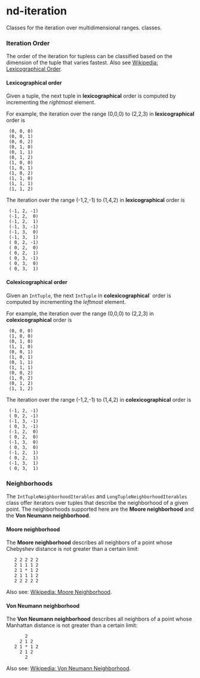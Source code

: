 
# nd-iteration

Classes for the iteration over multidimensional ranges. 
classes.  

### Iteration Order

The order of the iteration for tupless can be classified based on the 
dimension of the tuple that varies fastest. Also see [Wikipedia: Lexicographical Order](https://en.wikipedia.org/wiki/Lexicographical_order).  

#### Lexicographical order

Given a tuple, the next tuple in **lexicographical** order is 
computed by incrementing the _rightmost_ element.  

For example, the iteration over the range (0,0,0) to (2,2,3) in 
**lexicographical** order is

     (0, 0, 0)
     (0, 0, 1)
     (0, 0, 2)
     (0, 1, 0)
     (0, 1, 1)
     (0, 1, 2)
     (1, 0, 0)
     (1, 0, 1)
     (1, 0, 2)
     (1, 1, 0)
     (1, 1, 1)
     (1, 1, 2)

The iteration over the range (-1,2,-1) to (1,4,2) in 
**lexicographical** order is

     (-1, 2, -1)
     (-1, 2,  0)
     (-1, 2,  1)
     (-1, 3, -1)
     (-1, 3,  0)
     (-1, 3,  1)
     ( 0, 2, -1)
     ( 0, 2,  0)
     ( 0, 2,  1)
     ( 0, 3, -1)
     ( 0, 3,  0)
     ( 0, 3,  1)

#### Colexicographical order

Given an `IntTuple`, the next `IntTuple` in **colexicographical**` order 
is computed by incrementing the _leftmost_ element.  

For example, the iteration over the range (0,0,0) to (2,2,3) in 
**colexicographical** order is

     (0, 0, 0)
     (1, 0, 0)
     (0, 1, 0)
     (1, 1, 0)
     (0, 0, 1)
     (1, 0, 1)
     (0, 1, 1)
     (1, 1, 1)
     (0, 0, 2)
     (1, 0, 2)
     (0, 1, 2)
     (1, 1, 2)

The iteration over the range (-1,2,-1) to (1,4,2) in 
**colexicographical** order is

     (-1, 2, -1)
     ( 0, 2, -1)
     (-1, 3, -1)
     ( 0, 3, -1)
     (-1, 2,  0)
     ( 0, 2,  0)
     (-1, 3,  0)
     ( 0, 3,  0)
     (-1, 2,  1)
     ( 0, 2,  1)
     (-1, 3,  1)
     ( 0, 3,  1)

### Neighborhoods

The `IntTupleNeighborhoodIterables` and
`LongTupleNeighborhoodIterables` class offer iterators over tuples
that describe the neighborhood of a given point. The neighborhoods 
supported here are the **Moore neighborhood** and the 
**Von Neumann neighborhood**.  

#### Moore neighborhood

The **Moore neighborhood** describes all neighbors of a point whose 
Chebyshev distance is not greater than a certain limit:

       2 2 2 2 2 
       2 1 1 1 2 
       2 1 * 1 2
       2 1 1 1 2
       2 2 2 2 2

Also see: [Wikipedia: Moore Neighborhood](https://en.wikipedia.org/wiki/Moore_neighborhood).  

#### Von Neumann neighborhood

The **Von Neumann neighborhood** describes all neighbors of a point whose 
Manhattan distance is not greater than a certain limit:

           2     
         2 1 2   
       2 1 * 1 2
         2 1 2  
           2    

Also see: [Wikipedia: Von Neumann Neighborhood](https://en.wikipedia.org/wiki/Von_Neumann_neighborhood).  
